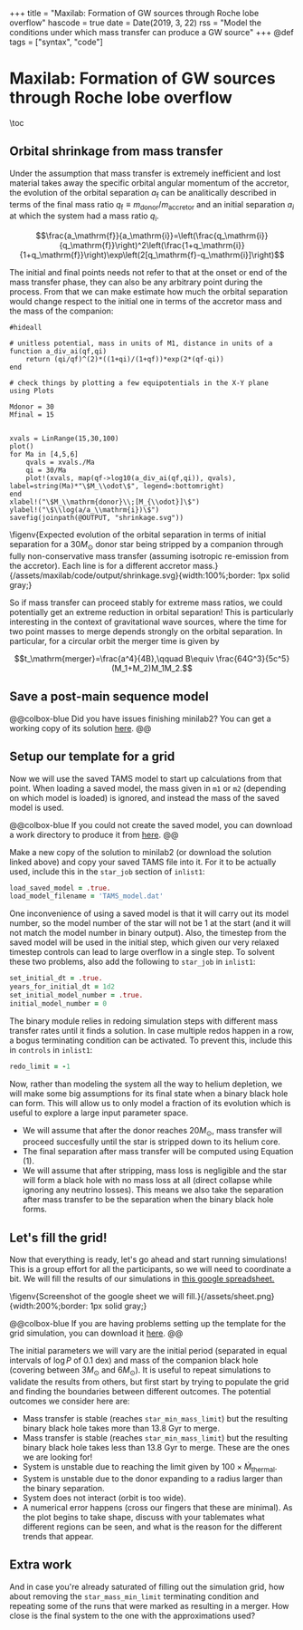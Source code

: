+++
title = "Maxilab: Formation of GW sources through Roche lobe overflow"
hascode = true
date = Date(2019, 3, 22)
rss = "Model the conditions under which mass transfer can produce a GW source"
+++
@def tags = ["syntax", "code"]

# Maxilab: Formation of GW sources through Roche lobe overflow

\toc

## Orbital shrinkage from mass transfer

Under the assumption that mass transfer is extremely inefficient and lost material
takes away the specific orbital angular momentum of the accretor, the evolution of
the orbital separation $a_\mathrm{f}$ can be analitically described in terms of the final mass ratio $q_\mathrm{f}\equiv m_\mathrm{donor}/m_\mathrm{accretor}$
and an initial separation $a_{i}$ at which the system had a mass ratio $q_\mathrm{i}$.

$$\frac{a_\mathrm{f}}{a_\mathrm{i}}=\left(\frac{q_\mathrm{i}}{q_\mathrm{f}}\right)^2\left(\frac{1+q_\mathrm{i}}{1+q_\mathrm{f}}\right)\exp\left(2[q_\mathrm{f}-q_\mathrm{i}]\right)$$

The initial and final points needs not refer to that at the onset or end of the mass transfer phase, they can also be any arbitrary point during the process. From that we can make estimate how much the orbital separation would change respect to the initial one in terms of the accretor mass and the mass of the companion: 


```julia:plot_roche
#hideall

# unitless potential, mass in units of M1, distance in units of a
function a_div_ai(qf,qi)
    return (qi/qf)^(2)*((1+qi)/(1+qf))*exp(2*(qf-qi))
end

# check things by plotting a few equipotentials in the X-Y plane
using Plots

Mdonor = 30
Mfinal = 15


xvals = LinRange(15,30,100)
plot()
for Ma in [4,5,6]
    qvals = xvals./Ma
    qi = 30/Ma
    plot!(xvals, map(qf->log10(a_div_ai(qf,qi)), qvals), label=string(Ma)*"\$M_\\odot\$", legend=:bottomright)
end
xlabel!("\$M_\\mathrm{donor}\\;[M_{\\odot}]\$")
ylabel!("\$\\log(a/a_\\mathrm{i})\$")
savefig(joinpath(@OUTPUT, "shrinkage.svg"))

```
\figenv{Expected evolution of the orbital separation in terms of initial separation for a $30M_\odot$ donor star
being stripped by a companion through fully non-conservative mass transfer (assuming isotropic re-emission from the accretor). Each line is for a different accretor mass.}{/assets/maxilab/code/output/shrinkage.svg}{width:100%;border: 1px solid gray;}

So if mass transfer can proceed stably for extreme mass ratios, we could potentially get an extreme reduction in orbital separation! This is particularly interesting in the context of gravitational wave sources, where the time for two point masses to merge depends strongly on the orbital separation. In particular, for a circular orbit the merger time is given by 

$$t_\mathrm{merger}=\frac{a^4}{4B},\qquad B\equiv \frac{64G^3}{5c^5}(M_1+M_2)M_1M_2.$$

## Save a post-main sequence model

@@colbox-blue 
Did you have issues finishing minilab2? You can get a working copy of its solution [here](/assets/maxilab/template_maxilab.tar.gz).
@@

## Setup our template for a grid

Now we will use the saved TAMS model to start up calculations from that point. When
loading a saved model, the mass given in `m1` or `m2` (depending on which model is loaded)
is ignored, and instead the mass of the saved model is used.

@@colbox-blue 
If you could not create the saved model, you can download a work directory to produce it from [here](/assets/maxilab/create_postms.tar.gz).
@@

Make a new copy of the solution to minilab2
(or download the solution linked above) and copy your saved TAMS file into it.
For it to be actually used, include this in the `star_job` section of `inlist1`:

```fortran
load_saved_model = .true.
load_model_filename = 'TAMS_model.dat'
```

One inconvenience of using a saved model is that it will carry out its model number,
so the model number of the star will not be 1 at the start (and it will not match the
model number in binary output). Also, the timestep from the saved model will be used in the
initial step, which given our very relaxed timestep controls can lead to large overflow
in a single step. To solvent these two problems, also add the following to `star_job` in
`inlist1`:

```fortran
set_initial_dt = .true.
years_for_initial_dt = 1d2
set_initial_model_number = .true.
initial_model_number = 0
```

The binary module relies in redoing simulation steps with different mass transfer rates
until it finds a solution. In case multiple redos happen in a row, a bogus terminating condition can be activated.
To prevent this, include this in `controls` in `inlist1`:
```fortran
redo_limit = -1
```

Now, rather than modeling the system all the way to helium depletion, we will make some 
big assumptions for its final state when a binary black hole can form. This will allow us to only model a fraction of its evolution
which is useful to explore a large input parameter space.
- We will assume that after the donor reaches $20M_\odot$, mass transfer will proceed succesfully until the star is stripped down to its helium core.
- The final separation after mass transfer will be computed using Equation (1).
- We will assume that after stripping, mass loss is negligible and the star will form a black hole with no mass loss at all (direct collapse while ignoring any neutrino losses). This means we also take the separation after mass transfer to be the separation when the binary black hole forms.


## Let's fill the grid!

Now that everything is ready, let's go ahead and start running simulations! This is a group effort for
all the participants, so we will need to coordinate a bit. We will fill the results of our simulations in [this google spreadsheet.](https://docs.google.com/spreadsheets/d/1TeFzy5oa5dDhDGLv9ul2CUKIx2D5wmuQAwIsElC6T9Q/edit?usp=sharing)

\figenv{Screenshot of the google sheet we will fill.}{/assets/sheet.png}{width:200%;border: 1px solid gray;}

@@colbox-blue 
If you are having problems setting up the template for the grid simulation, you can download it [here](/assets/maxilab/grid_template.tar.gz).
@@

The initial parameters we will vary are the initial period (separated in equal intervals of $\log P$ of $0.1$ dex)
and mass of the companion black hole (covering between $3M_\odot$ and $6M_\odot$). It is useful to repeat simulations to validate
the results from others, but first start by trying to populate the grid and finding the boundaries between different outcomes.
The potential outcomes we consider here are:
- Mass transfer is stable (reaches `star_min_mass_limit`) but the resulting binary black hole takes more than $13.8$ Gyr to merge.
- Mass transfer is stable (reaches `star_min_mass_limit`) but the resulting binary black hole takes less than $13.8$ Gyr to merge. These are the ones we are looking for!
- System is unstable due to reaching the limit given by $100\times\dot{M}_\mathrm{thermal}$.
- System is unstable due to the donor expanding to a radius larger than the binary separation.
- System does not interact (orbit is too wide).
- A numerical error happens (cross our fingers that these are minimal).
As the plot begins to take shape, discuss with your tablemates what different regions can be seen, and what is the reason for the different trends that appear.

## Extra work

And in case you're already saturated of filling out the simulation grid, how about removing
the `star_mass_min_limit` terminating condition and repeating some of the runs that were marked as
resulting in a merger. How close is the final system to the one with the approximations used?
